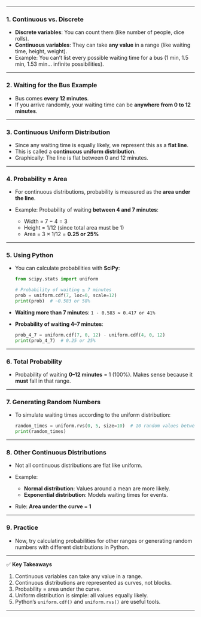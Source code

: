 
---

### **1. Continuous vs. Discrete**

* **Discrete variables**: You can count them (like number of people, dice rolls).
* **Continuous variables**: They can take **any value** in a range (like waiting time, height, weight).
* Example: You can’t list every possible waiting time for a bus (1 min, 1.5 min, 1.53 min… infinite possibilities).

---

### **2. Waiting for the Bus Example**

* Bus comes **every 12 minutes**.
* If you arrive randomly, your waiting time can be **anywhere from 0 to 12 minutes**.

---

### **3. Continuous Uniform Distribution**

* Since any waiting time is equally likely, we represent this as a **flat line**.
* This is called a **continuous uniform distribution**.
* Graphically: The line is flat between 0 and 12 minutes.

---

### **4. Probability = Area**

* For continuous distributions, probability is measured as the **area under the line**.
* Example: Probability of waiting **between 4 and 7 minutes**:

  * Width = 7 − 4 = 3
  * Height = 1/12 (since total area must be 1)
  * Area = 3 × 1/12 = **0.25 or 25%**

---

### **5. Using Python**

* You can calculate probabilities with **SciPy**:

  ```python
  from scipy.stats import uniform

  # Probability of waiting ≤ 7 minutes
  prob = uniform.cdf(7, loc=0, scale=12)
  print(prob)  # ~0.583 or 58%
  ```
* **Waiting more than 7 minutes**: `1 - 0.583 ≈ 0.417 or 41%`
* **Probability of waiting 4–7 minutes**:

  ```python
  prob_4_7 = uniform.cdf(7, 0, 12) - uniform.cdf(4, 0, 12)
  print(prob_4_7)  # 0.25 or 25%
  ```

---

### **6. Total Probability**

* Probability of waiting **0–12 minutes** = 1 (100%). Makes sense because it **must** fall in that range.

---

### **7. Generating Random Numbers**

* To simulate waiting times according to the uniform distribution:

  ```python
  random_times = uniform.rvs(0, 5, size=10)  # 10 random values between 0 and 5
  print(random_times)
  ```

---

### **8. Other Continuous Distributions**

* Not all continuous distributions are flat like uniform.
* Example:

  * **Normal distribution**: Values around a mean are more likely.
  * **Exponential distribution**: Models waiting times for events.
* Rule: **Area under the curve = 1**

---

### **9. Practice**

* Now, try calculating probabilities for other ranges or generating random numbers with different distributions in Python.

---

✅ **Key Takeaways**

1. Continuous variables can take any value in a range.
2. Continuous distributions are represented as curves, not blocks.
3. Probability = area under the curve.
4. Uniform distribution is simple: all values equally likely.
5. Python’s `uniform.cdf()` and `uniform.rvs()` are useful tools.

---
